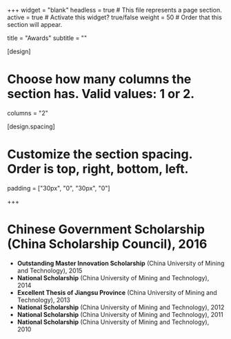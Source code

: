 +++
widget = "blank"
headless = true  # This file represents a page section.
active = true  # Activate this widget? true/false
weight = 50  # Order that this section will appear.

title = "Awards"
subtitle = ""

[design]
  # Choose how many columns the section has. Valid values: 1 or 2.
  columns = "2"

[design.spacing]
  # Customize the section spacing. Order is top, right, bottom, left.
  padding = ["30px", "0", "30px", "0"]

+++


# **Chinese Government Scholarship** (China Scholarship Council),							   2016
* **Outstanding Master Innovation Scholarship** (China University of Mining and Technology),   2015
* **National Scholarship** (China University of Mining and Technology),						   2014
* **Excellent Thesis of Jiangsu Province** (China University of Mining and Technology),		   2013
* **National Scholarship** (China University of Mining and Technology),						   2012
* **National Scholarship** (China University of Mining and Technology),						   2011
* **National Scholarship** (China University of Mining and Technology),						   2010
